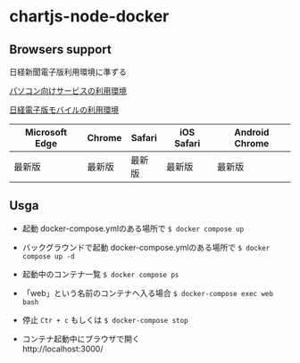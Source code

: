 # chartjs-node-docker


## Browsers support

日経新聞電子版利用環境に準ずる

[パソコン向けサービスの利用環境](https://www.nikkei.com/info/computer.html)

[日経電子版モバイルの利用環境](https://www.nikkei.com/info/mw.html)

| Microsoft Edge | Chrome | Safari | iOS Safari | Android Chrome |
| --------- | --------- | --------- | --------- |--------- |
| 最新版 | 最新版 | 最新版 | 最新版 | 最新版 | 


## Usga

- 起動 docker-compose.ymlのある場所で
`$ docker compose up`

- バックグラウンドで起動 docker-compose.ymlのある場所で
`$ docker compose up -d`

- 起動中のコンテナ一覧
`$ docker compose ps`

- 「web」という名前のコンテナへ入る場合
`$ docker-compose exec web bash`

- 停止 
`Ctr + c` もしくは `$ docker-compose stop`

- コンテナ起動中にブラウザで開く  
http://localhost:3000/
